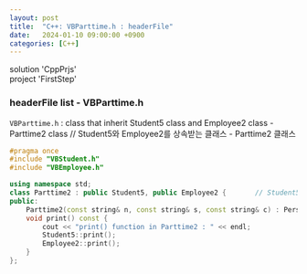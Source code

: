 ```yaml
---
layout: post
title:  "C++: VBParttime.h : headerFile"
date:   2024-01-10 09:00:00 +0900
categories: [C++]
---
```


solution 'CppPrjs'   
project 'FirstStep'   
   
### headerFile list - VBParttime.h   
`VBParttime.h` : class that inherit Student5 class and Employee2 class - Parttime2 class // Student5와 Employee2를 상속받는 클래스 - Parttime2 클래스   
   
```cpp
#pragma once
#include "VBStudent.h"
#include "VBEmployee.h"

using namespace std;
class Parttime2 : public Student5, public Employee2 {		// Student5와 Employee2를 상속받는 클래스. Person5는 가상 기초 클래스로 상속 받았으므로 이 Parttime2 객체 내에 Person5는 1개만 상속되어 존재함
public:
	Parttime2(const string& n, const string& s, const string& c) : Person5(n), Student5(n, s), Employee2(n, c) {}		// 다중상속을 받았을 때는 Person5의 생성자를 명시적으로 호출하여 가상 기초 클래스를 초기화 해야 함
	void print() const {
		cout << "print() function in Parttime2 : " << endl;
		Student5::print();
		Employee2::print();
	}
};
```
